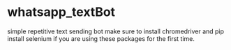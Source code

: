# whatsapp_textBot
simple repetitive text sending bot
make sure to install chromedriver and pip install selenium if you are using these packages for the first time.
